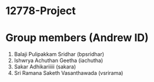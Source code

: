 # 12778-Project
# Group members (Andrew ID)


1. Balaji Pulipakkam Sridhar (bpsridhar)
2. Ishwrya Achuthan Geetha (iachutha)
3. Sakar Adhikariiiii (sakara)
4. Sri Ramana Saketh Vasanthawada (vsrirama)
